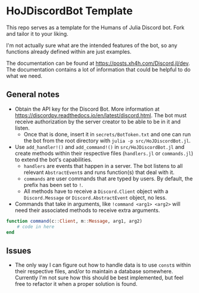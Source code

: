 # HoJDiscordBot Template
This repo serves as a template for the Humans of Julia Discord bot. Fork and tailor it to your liking.

I'm not actually sure what are the intended features of the bot, so any functions already defined within are just examples.

The documentation can be found at https://posts.xh4h.com/Discord.jl/dev. The documentation contains a lot of information that could be helpful to do what we need.

## General notes
- Obtain the API key for the Discord Bot. More information at https://discordpy.readthedocs.io/en/latest/discord.html. The bot must receive authorization by the server creator to be able to be in it and listen.
  - Once that is done, insert it in `secrets/BotToken.txt` and one can run the bot from the root directory with `julia -p src/HoJDiscordBot.jl`.
- Use `add_handler!()` and `add_command!()` in `src/HoJDiscordBot.jl` and create methods within their respective files (`handlers.jl` or `commands.jl`) to extend the bot's capabilities.
  - `handlers` are events that happen in a server. The bot listens to all relevant `AbstractEvent`s and runs function(s) that deal with it.
  - `commands` are user commands that are typed by users. By default, the prefix has been set to `!`.
  - All methods have to receive a `Discord.Client` object with a `Discord.Message` or `Discord.AbstractEvent` object, no less. 
- Commands that take in arguments, like `!command <arg1> <arg2>` will need their associated methods to receive extra arguments. 
```julia
function command(c::Client, m::Message, arg1, arg2)
    # code in here
end
```

## Issues
- The only way I can figure out how to handle data is to use `const`s within their respective files, and/or to maintain a database somewhere. Currently I'm not sure how this should be best implemented, but feel free to refactor it when a proper solution is found.